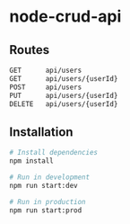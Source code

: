 # node-crud-api

## Routes

```bash
GET      api/users
GET      api/users/{userId}
POST     api/users
PUT      api/users/{userId}
DELETE   api/users/{userId}

```

## Installation

```bash
# Install dependencies
npm install

# Run in development
npm run start:dev

# Run in production
npm run start:prod
```
